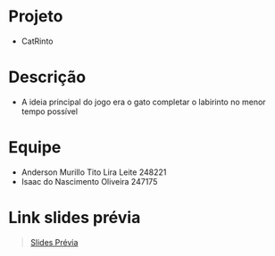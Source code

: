 # Projeto
* CatRinto
# Descrição
* A ideia principal do jogo era o gato completar o labirinto no menor tempo possível
# Equipe
* Anderson Murillo Tito Lira Leite 248221
* Isaac do Nascimento Oliveira 247175
# Link slides prévia
> [Slides Prévia](duplade2mesmo.pdf)
